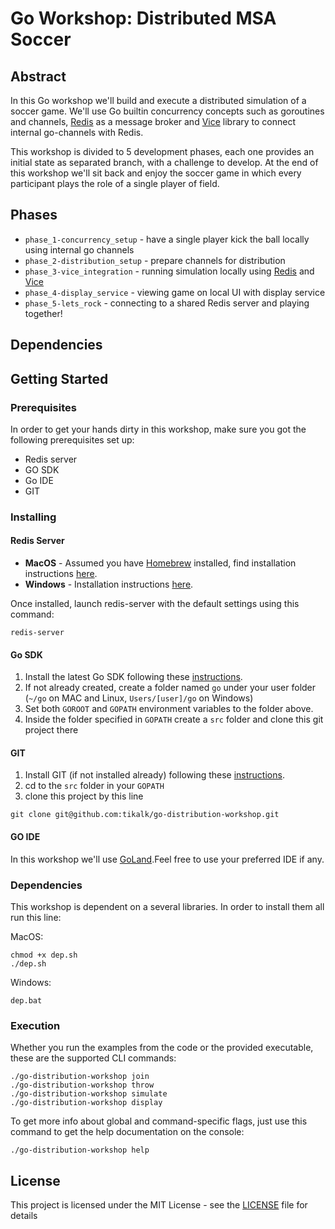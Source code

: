 # Go Workshop: Distributed MSA Soccer #

## Abstract ##
In this Go workshop we'll build and execute a distributed simulation of a soccer game.
We'll use Go builtin concurrency concepts such as goroutines and channels, [Redis](https://redis.io/) as a
message broker and [Vice](https://github.com/matryer/vice) library to connect internal 
go-channels with Redis.

This workshop is divided to 5 development phases, each one provides an initial state
as separated branch, with a challenge to develop. At the end of this workshop we'll
sit back and enjoy the soccer game in which every participant plays the role of a single
player of field.

## Phases ##
* `phase_1-concurrency_setup` - have a single player kick the ball locally using internal go channels
* `phase_2-distribution_setup` - prepare channels for distribution
* `phase_3-vice_integration` - running simulation locally using [Redis](https://redis.io/) and [Vice](https://github.com/matryer/vice)
* `phase_4-display_service` - viewing game on local UI with display service
* `phase_5-lets_rock` - connecting to a shared Redis server and playing together!

## Dependencies ## 


## Getting Started ##

### Prerequisites ###

In order to get your hands dirty in this workshop, 
make sure you got the following prerequisites set up:
* Redis server
* GO SDK
* Go IDE
* GIT

### Installing ###

#### Redis Server ####

* **MacOS** - Assumed you have [Homebrew](https://www.howtogeek.com/211541/homebrew-for-os-x-easily-installs-desktop-apps-and-terminal-utilities/) installed, 
find installation instructions [here](https://medium.com/@petehouston/install-and-config-redis-on-mac-os-x-via-homebrew-eb8df9a4f298).
* **Windows** - Installation instructions [here](https://redislabs.com/ebook/appendix-a/a-3-installing-on-windows/a-3-2-installing-redis-on-window/).

Once installed, launch redis-server with the default settings using this command:
```$xslt
redis-server
```

#### Go SDK ####
1. Install the latest Go SDK following these [instructions](https://golang.org/doc/install).
2. If not already created, create a folder named `go` under your user folder (`~/go` on MAC and Linux, `Users/[user]/go` on Windows)
3. Set both `GOROOT` and `GOPATH` environment variables to the folder above.
4. Inside the folder specified in `GOPATH` create a `src` folder and clone this git project there

#### GIT ####
1. Install GIT (if not installed already) following these [instructions](https://www.atlassian.com/git/tutorials/install-git).
2. cd to the `src` folder in your `GOPATH`
3. clone this project by this line
```$xslt
git clone git@github.com:tikalk/go-distribution-workshop.git
```

#### GO IDE ####
In this workshop we'll use [GoLand](https://www.jetbrains.com/go/).Feel free to use your preferred IDE if any.
 
### Dependencies ### 
This workshop is dependent on a several libraries. In order to install them all run this line:

MacOS:
```$bash
chmod +x dep.sh
./dep.sh
```

Windows:
```$bash
dep.bat
```

### Execution ###
Whether you run the examples from the code or the provided executable, these are the supported CLI commands:
```$bash
./go-distribution-workshop join
./go-distribution-workshop throw
./go-distribution-workshop simulate
./go-distribution-workshop display
```

To get more info about global and command-specific flags, just use this command to get the help documentation on the console:
```$bash
./go-distribution-workshop help
```

## License ##
This project is licensed under the MIT License - see the [LICENSE](LICENSE) file for details